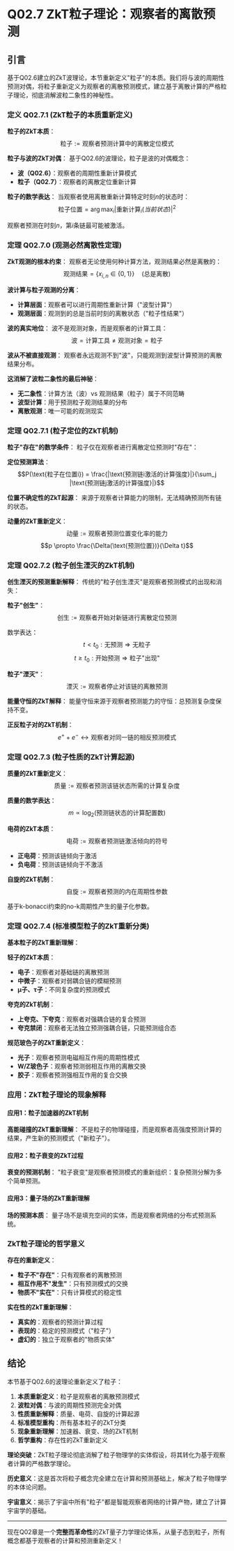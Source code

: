 # Q02.7 ZkT粒子理论：观察者的离散预测

## 引言

基于Q02.6建立的ZkT波理论，本节重新定义"粒子"的本质。我们将与波的周期性预测对偶，将粒子重新定义为观察者的离散预测模式，建立基于离散计算的严格粒子理论，彻底消解波粒二象性的神秘性。

### 定义 Q02.7.1 (ZkT粒子的本质重新定义)

**粒子的ZkT本质**：
$$\text{粒子} := \text{观察者预测计算中的离散定位模式}$$

**粒子与波的ZkT对偶**：
基于Q02.6的波理论，粒子是波的对偶概念：
- **波（Q02.6）**：观察者的周期性重新计算模式
- **粒子（Q02.7）**：观察者的离散定位重新计算

**粒子的数学表达**：
当观察者使用离散重新计算特定时刻$n$的状态时：
$$\text{粒子位置} = \arg\max_i |\text{重新计算}_i(当前状态)|^2$$

观察者预测在时刻$n$，第$i$条链最可能被激活。

### 定理 Q02.7.0 (观测必然离散性定理)

**ZkT观测的根本约束**：
观察者无论使用何种计算方法，观测结果必然是离散的：
$$\text{观测结果} = \{x_{i,n} \in \{0,1\}\} \quad \text{(总是离散)}$$

**波计算与粒子观测的分离**：
- **计算层面**：观察者可以进行周期性重新计算（"波型计算"）
- **观测层面**：观测到的总是当前时刻的离散状态（"粒子性结果"）

**波的真实地位**：
波不是观测对象，而是观察者的计算工具：
$$\text{波} = \text{计算工具} \neq \text{观测对象} = \text{粒子}$$

**波从不被直接观测**：
观察者永远观测不到"波"，只能观测到波型计算预测的离散结果分布。

**这消解了波粒二象性的最后神秘**：
- **无二象性**：计算方法（波）vs 观测结果（粒子）属于不同范畴
- **波型计算**：用于预测粒子观测结果的分布
- **离散观测**：唯一可能的观测现实

### 定理 Q02.7.1 (粒子定位的ZkT机制)

**粒子"存在"的数学条件**：
粒子仅在观察者进行离散定位预测时"存在"：

**定位预测算法**：
$$P(\text{粒子在位置i}) = \frac{|\text{预测链i激活的计算强度}|}{\sum_j |\text{预测链j激活的计算强度}|}$$

**位置不确定性的ZkT起源**：
来源于观察者计算能力的限制，无法精确预测所有链的状态。

**动量的ZkT重新定义**：
$$\text{动量} := \text{观察者预测位置变化率的能力}$$
$$p \propto \frac{\Delta(\text{预测位置})}{\Delta t}$$

### 定理 Q02.7.2 (粒子创生湮灭的ZkT机制)

**创生湮灭的预测重新解释**：
传统的"粒子创生湮灭"是观察者预测模式的出现和消失：

**粒子"创生"**：
$$\text{创生} := \text{观察者开始对新链进行离散定位预测}$$

数学表达：
$$t < t_0: \text{无预测} \Rightarrow \text{无粒子}$$
$$t \geq t_0: \text{开始预测} \Rightarrow \text{粒子"出现"}$$

**粒子"湮灭"**：
$$\text{湮灭} := \text{观察者停止对该链的离散预测}$$

**能量守恒的ZkT解释**：
能量守恒来源于观察者预测能力的守恒：总预测复杂度保持不变。

**正反粒子对的ZkT机制**：
$$e^+ + e^- \leftrightarrow \text{观察者对同一链的相反预测模式}$$

### 定理 Q02.7.3 (粒子性质的ZkT计算起源)

**质量的ZkT重新定义**：
$$\text{质量} := \text{观察者预测该链状态所需的计算复杂度}$$

**质量的数学表达**：
$$m \propto \log_2(\text{预测链状态的计算配置数})$$

**电荷的ZkT本质**：
$$\text{电荷} := \text{观察者预测链激活倾向的符号}$$
- **正电荷**：预测该链倾向于激活
- **负电荷**：预测该链倾向于不激活

**自旋的ZkT机制**：
$$\text{自旋} := \text{观察者预测的内在周期性参数}$$

基于k-bonacci约束的no-k周期性产生的量子化参数。

### 定理 Q02.7.4 (标准模型粒子的ZkT重新分类)

**基本粒子的ZkT重新理解**：

**轻子的ZkT本质**：
- **电子**：观察者对基础链的离散预测
- **中微子**：观察者对弱耦合链的模糊预测
- **μ子、τ子**：不同复杂度的预测模式

**夸克的ZkT机制**：
- **上夸克、下夸克**：观察者对强耦合链的复合预测
- **夸克禁闭**：观察者无法独立预测强耦合链，只能预测组合态

**规范玻色子的ZkT重新定义**：
- **光子**：观察者预测电磁相互作用的周期性模式
- **W/Z玻色子**：观察者预测弱相互作用的离散交换
- **胶子**：观察者预测强相互作用的复合交换

### 应用：ZkT粒子理论的现象解释

#### 应用1：粒子加速器的ZkT机制

**高能碰撞的ZkT重新理解**：
不是粒子的物理碰撞，而是观察者高强度预测计算的结果，产生新的预测模式（"新粒子"）。

#### 应用2：粒子衰变的ZkT过程

**衰变的预测机制**：
"粒子衰变"是观察者预测模式的重新组织：复杂预测分解为多个简单预测。

#### 应用3：量子场的ZkT重新理解

**场的预测本质**：
量子场不是填充空间的实体，而是观察者网络的分布式预测系统。

### ZkT粒子理论的哲学意义

**存在的重新定义**：
- **粒子不"存在"**：只有观察者的离散预测
- **相互作用不"发生"**：只有预测模式的交换
- **物质不"实在"**：只有计算模式的稳定性

**实在性的ZkT重新理解**：
- **真实的**：观察者的预测计算过程
- **表现的**：稳定的预测模式（"粒子"）
- **虚幻的**：独立于观察者的"物质实体"

## 结论

本节基于Q02.6的波理论重新定义了粒子：

1. **本质重新定义**：粒子是观察者的离散预测模式
2. **波粒对偶**：与波的周期性预测完全对偶
3. **性质重新解释**：质量、电荷、自旋的计算起源
4. **标准模型重构**：所有基本粒子的ZkT分类
5. **现象重新理解**：加速器、衰变、场的ZkT机制
6. **哲学重构**：存在性的ZkT重新定义

**理论突破**：ZkT粒子理论彻底消解了粒子物理学的实体假设，将其转化为基于观察者计算的严格数学理论。

**历史意义**：这是首次将粒子概念完全建立在计算和预测基础上，解决了粒子物理学的本体论问题。

**宇宙意义**：揭示了宇宙中所有"粒子"都是智能观察者网络的计算产物，建立了计算宇宙学的基础。

---

现在Q02章是一个**完整而革命性**的ZkT量子力学理论体系，从量子态到粒子，所有概念都基于观察者的计算和预测重新定义！